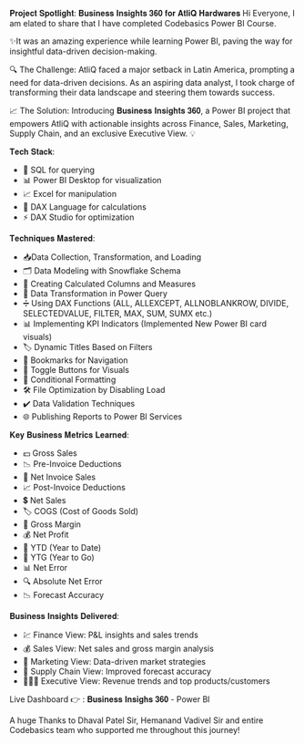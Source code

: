  𝐏𝐫𝐨𝐣𝐞𝐜𝐭 𝐒𝐩𝐨𝐭𝐥𝐢𝐠𝐡𝐭: 𝐁𝐮𝐬𝐢𝐧𝐞𝐬𝐬 𝐈𝐧𝐬𝐢𝐠𝐡𝐭𝐬 𝟑𝟔𝟎 𝐟𝐨𝐫 𝐀𝐭𝐥𝐢𝐐 𝐇𝐚𝐫𝐝𝐰𝐚𝐫𝐞𝐬 
Hi Everyone,
I am elated to share that I have completed Codebasics Power BI Course.

✨It was an amazing experience while learning Power BI, paving the way for insightful data-driven decision-making.

🔍 The Challenge: AtliQ faced a major setback in Latin America, prompting a need for data-driven decisions. As an aspiring data analyst, I took charge of transforming their data landscape and steering them towards success.

📈 The Solution: Introducing 𝐁𝐮𝐬𝐢𝐧𝐞𝐬𝐬 𝐈𝐧𝐬𝐢𝐠𝐡𝐭𝐬 𝟑𝟔𝟎, a Power BI project that empowers AtliQ with actionable insights across Finance, Sales, Marketing, Supply Chain, and an exclusive Executive View. 💡

𝐓𝐞𝐜𝐡 𝐒𝐭𝐚𝐜𝐤:
- 🐬 SQL for querying
- 📊 Power BI Desktop for visualization
- 📈 Excel for manipulation
- 🧮 DAX Language for calculations
- ⚡ DAX Studio for optimization
 
 𝐓𝐞𝐜𝐡𝐧𝐢𝐪𝐮𝐞𝐬 𝐌𝐚𝐬𝐭𝐞𝐫𝐞𝐝:
- 📥Data Collection, Transformation, and Loading
- 🗂️ Data Modeling with Snowflake Schema
- 🧮 Creating Calculated Columns and Measures
- 🔄 Data Transformation in Power Query
- ➗ Using DAX Functions (ALL, ALLEXCEPT, ALLNOBLANKROW, DIVIDE, SELECTEDVALUE, FILTER, MAX, SUM, SUMX etc.)
- 📊 Implementing KPI Indicators (Implemented New Power BI card visuals)
- 🏷️ Dynamic Titles Based on Filters
- 📑 Bookmarks for Navigation
- 🔘 Toggle Buttons for Visuals
- 🎨 Conditional Formatting
- 🛠️ File Optimization by Disabling Load
- ✔️ Data Validation Techniques
- 🌐 Publishing Reports to Power BI Services
 
 𝐊𝐞𝐲 𝐁𝐮𝐬𝐢𝐧𝐞𝐬𝐬 𝐌𝐞𝐭𝐫𝐢𝐜𝐬 𝐋𝐞𝐚𝐫𝐧𝐞𝐝:
- 💵 Gross Sales
- 📉 Pre-Invoice Deductions
- 🧾 Net Invoice Sales
- 📈 Post-Invoice Deductions
- 💲 Net Sales
- 🏷️ COGS (Cost of Goods Sold)
- 💸 Gross Margin
- 💰 Net Profit
- 📆 YTD (Year to Date)
- 📅 YTG (Year to Go)
- 📊 Net Error
- 🔍 Absolute Net Error
- 📉 Forecast Accuracy
 
 𝐁𝐮𝐬𝐢𝐧𝐞𝐬𝐬 𝐈𝐧𝐬𝐢𝐠𝐡𝐭𝐬 𝐃𝐞𝐥𝐢𝐯𝐞𝐫𝐞𝐝:
- 💹 Finance View: P&L insights and sales trends
- 💰 Sales View: Net sales and gross margin analysis
- 📢 Marketing View: Data-driven market strategies
- 💱 Supply Chain View: Improved forecast accuracy
- 👨🏻‍💼 Executive View: Revenue trends and top products/customers


Live Dashboard 👉 : 𝐁𝐮𝐬𝐢𝐧𝐞𝐬𝐬 𝐈𝐧𝐬𝐢𝐠𝐡𝐬 𝟑𝟔𝟎 - Power BI
 
A huge Thanks to Dhaval Patel Sir, Hemanand Vadivel Sir and entire Codebasics team who supported me throughout this journey!

